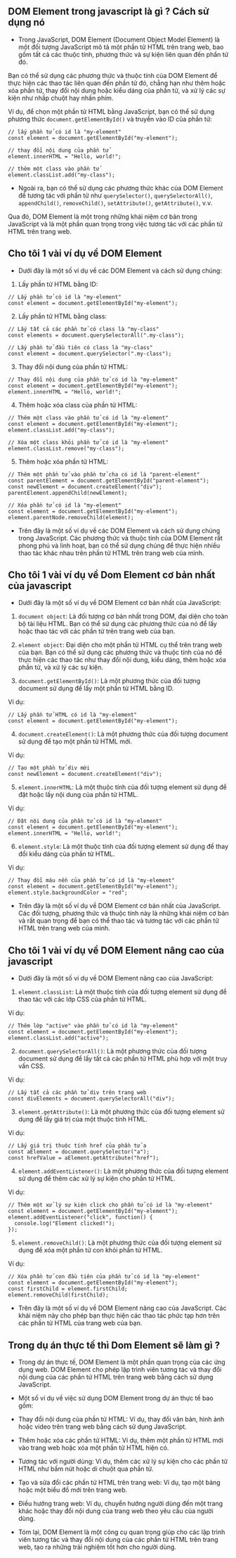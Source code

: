 ## DOM Element trong javascript là gì ? Cách sử dụng nó

- Trong JavaScript, DOM Element (Document Object Model Element) là một đối tượng JavaScript mô tả một phần tử HTML trên trang web, bao gồm tất cả các thuộc tính, phương thức và sự kiện liên quan đến phần tử đó.

Bạn có thể sử dụng các phương thức và thuộc tính của DOM Element để thực hiện các thao tác liên quan đến phần tử đó, chẳng hạn như thêm hoặc xóa phần tử, thay đổi nội dung hoặc kiểu dáng của phần tử, và xử lý các sự kiện như nhấp chuột hay nhấn phím.

Ví dụ, để chọn một phần tử HTML bằng JavaScript, bạn có thể sử dụng phương thức `document.getElementById()` và truyền vào ID của phần tử:

```
// lấy phần tử có id là "my-element"
const element = document.getElementById("my-element");

// thay đổi nội dung của phần tử
element.innerHTML = "Hello, world!";

// thêm một class vào phần tử
element.classList.add("my-class");
```

- Ngoài ra, bạn có thể sử dụng các phương thức khác của DOM Element để tương tác với phần tử như `querySelector()`, `querySelectorAll()`, `appendChild()`, `removeChild()`, `setAttribute()`, `getAttribute()`, v.v.

Qua đó, DOM Element là một trong những khái niệm cơ bản trong JavaScript và là một phần quan trọng trong việc tương tác với các phần tử HTML trên trang web.

## Cho tôi 1 vài ví dụ về DOM Element

- Dưới đây là một số ví dụ về các DOM Element và cách sử dụng chúng:

1. Lấy phần tử HTML bằng ID:

```
// Lấy phần tử có id là "my-element"
const element = document.getElementById("my-element");
```

2. Lấy phần tử HTML bằng class:

```
// Lấy tất cả các phần tử có class là "my-class"
const elements = document.querySelectorAll(".my-class");

// Lấy phần tử đầu tiên có class là "my-class"
const element = document.querySelector(".my-class");
```

3. Thay đổi nội dung của phần tử HTML:

```
// Thay đổi nội dung của phần tử có id là "my-element"
const element = document.getElementById("my-element");
element.innerHTML = "Hello, world!";
```

4. Thêm hoặc xóa class của phần tử HTML:

```
// Thêm một class vào phần tử có id là "my-element"
const element = document.getElementById("my-element");
element.classList.add("my-class");

// Xóa một class khỏi phần tử có id là "my-element"
element.classList.remove("my-class");
```

5. Thêm hoặc xóa phần tử HTML:

```
// Thêm một phần tử vào phần tử cha có id là "parent-element"
const parentElement = document.getElementById("parent-element");
const newElement = document.createElement("div");
parentElement.appendChild(newElement);

// Xóa phần tử có id là "my-element"
const element = document.getElementById("my-element");
element.parentNode.removeChild(element);
```

- Trên đây là một số ví dụ về các DOM Element và cách sử dụng chúng trong JavaScript. Các phương thức và thuộc tính của DOM Element rất phong phú và linh hoạt, bạn có thể sử dụng chúng để thực hiện nhiều thao tác khác nhau trên phần tử HTML trên trang web của mình.

## Cho tôi 1 vài ví dụ về Dom Element cơ bản nhất của javascript

- Dưới đây là một số ví dụ về DOM Element cơ bản nhất của JavaScript:

1. `document object`: Là đối tượng cơ bản nhất trong DOM, đại diện cho toàn bộ tài liệu HTML. Bạn có thể sử dụng các phương thức của nó để lấy hoặc thao tác với các phần tử trên trang web của bạn.

2. `element object`: Đại diện cho một phần tử HTML cụ thể trên trang web của bạn. Bạn có thể sử dụng các phương thức và thuộc tính của nó để thực hiện các thao tác như thay đổi nội dung, kiểu dáng, thêm hoặc xóa phần tử, và xử lý các sự kiện.

3. `document.getElementById()`: Là một phương thức của đối tượng document sử dụng để lấy một phần tử HTML bằng ID.

Ví dụ:

```
// Lấy phần tử HTML có id là "my-element"
const element = document.getElementById("my-element");
```

4. `document.createElement()`: Là một phương thức của đối tượng document sử dụng để tạo một phần tử HTML mới.

Ví dụ:

```
// Tạo một phần tử div mới
const newElement = document.createElement("div");
```

5. `element.innerHTML`: Là một thuộc tính của đối tượng element sử dụng để đặt hoặc lấy nội dung của phần tử HTML.

Ví dụ:

```
// Đặt nội dung của phần tử có id là "my-element"
const element = document.getElementById("my-element");
element.innerHTML = "Hello, world!";
```

6. `element.style`: Là một thuộc tính của đối tượng element sử dụng để thay đổi kiểu dáng của phần tử HTML.

Ví dụ:

```
// Thay đổi màu nền của phần tử có id là "my-element"
const element = document.getElementById("my-element");
element.style.backgroundColor = "red";
```

- Trên đây là một số ví dụ về DOM Element cơ bản nhất của JavaScript. Các đối tượng, phương thức và thuộc tính này là những khái niệm cơ bản và rất quan trọng để bạn có thể thao tác và tương tác với các phần tử HTML trên trang web của mình.

## Cho tôi 1 vài ví dụ về DOM Element nâng cao của javascript

- Dưới đây là một số ví dụ về DOM Element nâng cao của JavaScript:

1. `element.classList`: Là một thuộc tính của đối tượng element sử dụng để thao tác với các lớp CSS của phần tử HTML.

Ví dụ:

```
// Thêm lớp "active" vào phần tử có id là "my-element"
const element = document.getElementById("my-element");
element.classList.add("active");
```

2. `document.querySelectorAll()`: Là một phương thức của đối tượng document sử dụng để lấy tất cả các phần tử HTML phù hợp với một truy vấn CSS.

Ví dụ:

```
// Lấy tất cả các phần tử div trên trang web
const divElements = document.querySelectorAll("div");
```

3. `element.getAttribute()`: Là một phương thức của đối tượng element sử dụng để lấy giá trị của một thuộc tính HTML.

Ví dụ:

```
// Lấy giá trị thuộc tính href của phần tử a
const aElement = document.querySelector("a");
const hrefValue = aElement.getAttribute("href");
```

4. `element.addEventListener()`: Là một phương thức của đối tượng element sử dụng để thêm các xử lý sự kiện cho phần tử HTML.

Ví dụ:

```
// Thêm một xử lý sự kiện click cho phần tử có id là "my-element"
const element = document.getElementById("my-element");
element.addEventListener("click", function() {
  console.log("Element clicked!");
});
```

5. `element.removeChild()`: Là một phương thức của đối tượng element sử dụng để xóa một phần tử con khỏi phần tử HTML.

Ví dụ:

```
// Xóa phần tử con đầu tiên của phần tử có id là "my-element"
const element = document.getElementById("my-element");
const firstChild = element.firstChild;
element.removeChild(firstChild);
```

- Trên đây là một số ví dụ về DOM Element nâng cao của JavaScript. Các khái niệm này cho phép bạn thực hiện các thao tác phức tạp hơn trên các phần tử HTML của trang web của bạn.

## Trong dụ án thực tế thì Dom Element sẽ làm gì ?

- Trong dự án thực tế, DOM Element là một phần quan trọng của các ứng dụng web. DOM Element cho phép lập trình viên tương tác và thay đổi nội dung của các phần tử HTML trên trang web bằng cách sử dụng JavaScript.

- Một số ví dụ về việc sử dụng DOM Element trong dự án thực tế bao gồm:

+ Thay đổi nội dung của phần tử HTML: Ví dụ, thay đổi văn bản, hình ảnh hoặc video trên trang web bằng cách sử dụng JavaScript.

+ Thêm hoặc xóa các phần tử HTML: Ví dụ, thêm một phần tử HTML mới vào trang web hoặc xóa một phần tử HTML hiện có.

+ Tương tác với người dùng: Ví dụ, thêm các xử lý sự kiện cho các phần tử HTML như bấm nút hoặc di chuột qua phần tử.

+ Tạo và sửa đổi các phần tử HTML trên trang web: Ví dụ, tạo một bảng hoặc một biểu đồ mới trên trang web.

+ Điều hướng trang web: Ví dụ, chuyển hướng người dùng đến một trang khác hoặc thay đổi nội dung của trang web theo yêu cầu của người dùng.

- Tóm lại, DOM Element là một công cụ quan trọng giúp cho các lập trình viên tương tác và thay đổi nội dung của các phần tử HTML trên trang web, tạo ra những trải nghiệm tốt hơn cho người dùng.